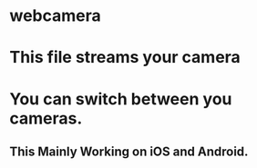 # webcamera
# This file streams your camera 
# You can switch between you cameras.
## This Mainly Working on iOS and Android.
